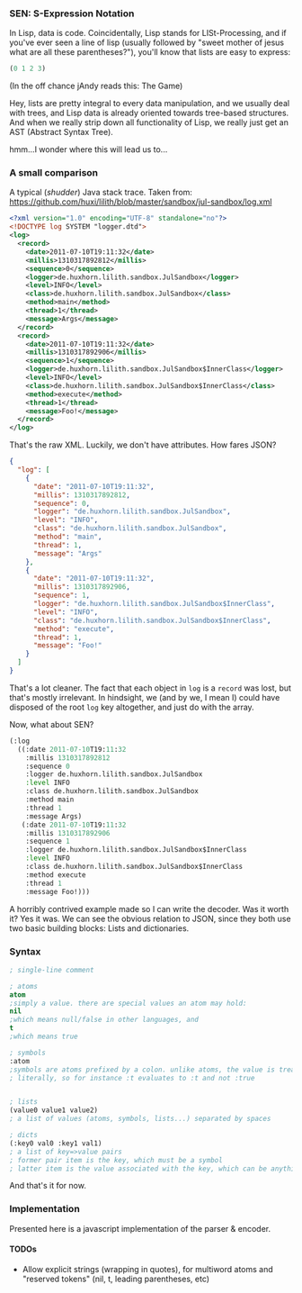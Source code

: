 ### SEN: S-Expression Notation ###

In Lisp, data is code. Coincidentally, Lisp stands for LISt-Processing, and if you've ever seen a line of lisp (usually followed by "sweet mother of jesus what are all these parentheses?"), you'll know that lists are easy to express:

```lisp
(0 1 2 3)
```

(In the off chance jAndy reads this: The Game)

Hey, lists are pretty integral to every data manipulation, and we usually deal with trees, and Lisp data is already oriented towards tree-based structures. And when we really strip down all functionality of Lisp, we really just get an AST (Abstract Syntax Tree).

hmm...I wonder where this will lead us to...

### A small comparison ###
A typical (*shudder*) Java stack trace. Taken from: https://github.com/huxi/lilith/blob/master/sandbox/jul-sandbox/log.xml
```xml
<?xml version="1.0" encoding="UTF-8" standalone="no"?>
<!DOCTYPE log SYSTEM "logger.dtd">
<log>
  <record>
    <date>2011-07-10T19:11:32</date>
	<millis>1310317892812</millis>
	<sequence>0</sequence>
	<logger>de.huxhorn.lilith.sandbox.JulSandbox</logger>
	<level>INFO</level>
	<class>de.huxhorn.lilith.sandbox.JulSandbox</class>
	<method>main</method>
	<thread>1</thread>
	<message>Args</message>
  </record>
  <record>
    <date>2011-07-10T19:11:32</date>
	<millis>1310317892906</millis>
	<sequence>1</sequence>
	<logger>de.huxhorn.lilith.sandbox.JulSandbox$InnerClass</logger>
	<level>INFO</level>
	<class>de.huxhorn.lilith.sandbox.JulSandbox$InnerClass</class>
	<method>execute</method>
	<thread>1</thread>
	<message>Foo!</message>
  </record>
</log>
```

That's the raw XML. Luckily, we don't have attributes. How fares JSON?

```json
{
  "log": [
    {
      "date": "2011-07-10T19:11:32",
      "millis": 1310317892812,
      "sequence": 0,
      "logger": "de.huxhorn.lilith.sandbox.JulSandbox",
      "level": "INFO",
      "class": "de.huxhorn.lilith.sandbox.JulSandbox",
      "method": "main",
      "thread": 1,
      "message": "Args"
    },
    {
      "date": "2011-07-10T19:11:32",
      "millis": 1310317892906,
      "sequence": 1,
      "logger": "de.huxhorn.lilith.sandbox.JulSandbox$InnerClass",
      "level": "INFO",
      "class": "de.huxhorn.lilith.sandbox.JulSandbox$InnerClass",
      "method": "execute",
      "thread": 1,
      "message": "Foo!"
    }
  ]
}
```

That's a lot cleaner. The fact that each object in `log` is a `record` was lost, but that's mostly irrelevant. In hindsight, we (and by we, I mean I) could have disposed of the root `log` key altogether, and just do with the array.

Now, what about SEN?

```lisp
(:log
  ((:date 2011-07-10T19:11:32
    :millis 1310317892812
    :sequence 0
    :logger de.huxhorn.lilith.sandbox.JulSandbox
    :level INFO
    :class de.huxhorn.lilith.sandbox.JulSandbox
    :method main
    :thread 1
    :message Args)
   (:date 2011-07-10T19:11:32
    :millis 1310317892906
    :sequence 1
    :logger de.huxhorn.lilith.sandbox.JulSandbox$InnerClass
    :level INFO
    :class de.huxhorn.lilith.sandbox.JulSandbox$InnerClass
    :method execute
    :thread 1
    :message Foo!)))
```

A horribly contrived example made so I can write the decoder. Was it worth it? Yes it was. We can see the obvious relation to JSON, since they both use two basic building blocks: Lists and dictionaries.

### Syntax ###

```lisp
; single-line comment

; atoms
atom
;simply a value. there are special values an atom may hold:
nil
;which means null/false in other languages, and
t
;which means true

; symbols
:atom
;symbols are atoms prefixed by a colon. unlike atoms, the value is treated
; literally, so for instance :t evaluates to :t and not :true


; lists
(value0 value1 value2)
; a list of values (atoms, symbols, lists...) separated by spaces

; dicts
(:key0 val0 :key1 val1)
; a list of key=>value pairs
; former pair item is the key, which must be a symbol
; latter item is the value associated with the key, which can be anything
```

And that's it for now.

### Implementation ###
Presented here is a javascript implementation of the parser & encoder.

#### TODOs ####
* Allow explicit strings (wrapping in quotes), for multiword atoms and "reserved tokens" (nil, t, leading parentheses, etc)
